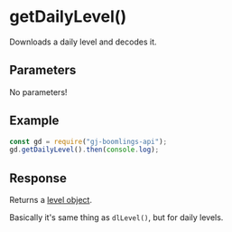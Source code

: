 # getDailyLevel()

Downloads a daily level and decodes it.

## Parameters
No parameters!

## Example
```js
const gd = require("gj-boomlings-api");
gd.getDailyLevel().then(console.log);
```

## Response
Returns a [level object](./objects/level.md). 

Basically it's same thing as `dlLevel()`, but for daily levels.